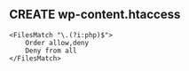 ## CREATE wp-content\.htaccess

```
<FilesMatch "\.(?i:php)$">
	Order allow,deny
	Deny from all
</FilesMatch>
```